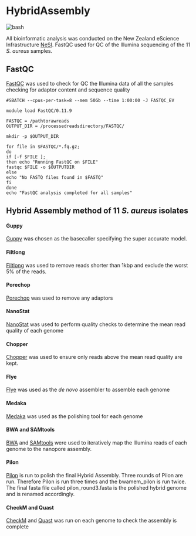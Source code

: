 # HybridAssembly

![bash](https://img.shields.io/badge/language-bash-green)

All bioinformatic analysis was conducted on the New Zealand eScience Infrastructure [NeSI](https://github.com/nesi). FastQC used for QC of the Illumina sequencing of the 11 *S. aureus* samples.

## FastQC 
[FastQC](https://www.bioinformatics.babraham.ac.uk/projects/fastqc/) was used to check for QC the Illumina data of all the samples checking for adaptor content and sequence quality

```#!/bin/bash -e
#SBATCH --cpus-per-task=8 --mem 50Gb --time 1:00:00 -J FASTQC_EV

module load FastQC/0.11.9

FASTQC = /pathtorawreads
OUTPUT_DIR = /processedreadsdirectory/FASTQC/

mkdir -p $OUTPUT_DIR

for file in $FASTQC/*.fq.gz;
do
if [-f $FILE ];
then echo "Running FastQC on $FILE"
fastqc $FILE -o $OUTPUTDIR
else
echo "No FASTQ files found in $FASTQ"
fi
done
echo "FastQC analysis completed for all samples"
```

## Hybrid Assembly method of 11 *S. aureus* isolates 

#### Guppy
[Guppy](https://community.nanoporetech.com/docs/prepare/library_prep_protocols/Guppy-protocol/v/gpb_2003_v1_revax_14dec2018/guppy-software-overview) was chosen as the basecaller specifying the super accurate model. 
#### Filtlong
[Filtlong](https://github.com/rrwick/Filtlong) was used to remove reads shorter than 1kbp and exclude the worst 5% of the reads. 
#### Porechop
[Porechop](https://github.com/rrwick/Porechop) was used to remove any adaptors 
#### NanoStat
[NanoStat](https://github.com/wdecoster/nanostat) was used to perform quality checks to determine the mean read quality of each genome
#### Chopper
[Chopper](https://github.com/wdecoster/chopper) was used to ensure only reads above the mean read quality are kept. 
#### Flye 
[Flye](https://github.com/mikolmogorov/Flye) was used as the *de novo* assembler to assemble each genome
#### Medaka 
[Medaka](https://github.com/nanoporetech/medaka) was used as the polishing tool for each genome
#### BWA and SAMtools 
[BWA](https://github.com/lh3/bwa) and [SAMtools](https://samtools.sourceforge.net/) were used to iteratively map the Illumina reads of each genome to the nanopore assembly. 
#### Pilon
[Pilon](https://github.com/broadinstitute/pilon) is run to polish the final Hybrid Assembly. Three rounds of Pilon are run. Therefore Pilon is run three times and the bwamem_pilon is run twice. The final fasta file called pilon_round3.fasta is the polished hybrid genome and is renamed accordingly. 
#### CheckM and Quast 
[CheckM](https://github.com/Ecogenomics/CheckM) and [Quast](https://github.com/ablab/quast) was run on each genome to check the assembly is complete 
